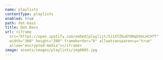 ```yaml
---
name: playlists
contentType: playlists
enabled: true
path: dat-bass
title: Dat Bass
url: <iframe
  src="https://open.spotify.com/embed/playlist/5J1XTZKu8Y0HqhXeLHCHfT"
  width="300" height="380" frameborder="0" allowtransparency="true"
  allow="encrypted-media"></iframe>
image: assets/images/playlists/img0005.jpg
---
```

